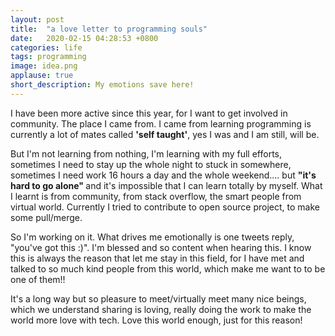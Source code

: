 ```yaml
---
layout: post
title:  "a love letter to programming souls"
date:   2020-02-15 04:28:53 +0800
categories: life
tags: programming
image: idea.png
applause: true
short_description: My emotions save here!
--- 
```



<div markdown="1" id="text">
I have been more active since this year, for I want to get involved in community. The place I came from. I came from learning programming is currently a lot of mates called <strong>'self taught'</strong>, yes I was and I am still, will be.<br/>
<!--more-->

But I'm not learning from nothing, I'm learning with my full efforts, sometimes I need to stay up the whole night to stuck in somewhere, sometimes I need work 16 hours a day and the whole weekend.... but <strong>"it's hard to go alone" </strong> and it's impossible that I can learn totally by myself. What I learnt is from community, from stack overflow, the smart people from virtual world. Currently I tried to contribute to open source project, to make some pull/merge. <br/>

So I'm working on it. What drives me emotionally is one tweets reply, "you've got this :)". 
I'm blessed and so content when hearing this. I know this is always the reason that let me stay in this field, for I have met and talked to so much kind people from this world, which make me want to to be one of them!! <br/>

It's a long way but so pleasure to meet/virtually meet many nice beings, which we understand sharing is loving, really doing the work to make the world more love with tech. Love this world enough, just for this reason!
</div>